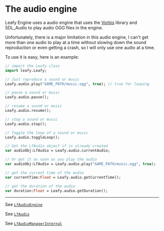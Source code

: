 # The audio engine

Leafy Engine uses a audio engine that uses the [Vorbis](https://github.com/Haxe-WiiU/HxU_Vorbis) library and SDL_Audio to play audio OGG files in the engine.

Unfortunately, there is a major limitation in this audio engine, I can't get more than one audio to play at a time without slowing down the sound reproduction or even getting a crash, so I will only use one audio at a time.

To use it is easy, here is an example:
```haxe
// import the Leafy class
import leafy.Leafy;

// Just reproduce a sound or music
Leafy.audio.play("GAME_PATH/music.ogg", true); // true for looping

// pause a sound or music
Leafy.audio.pause();

// resume a sound or music
Leafy.audio.resume();

// stop a sound or music
Leafy.audio.stop();

// Toggle the loop of a sound or music
Leafy.audio.toggleLoop();

// Get the LfAudio object if is already created
var audioObj:LfAudio = Leafy.audio.currentAudio;

// Or get it as soon as you play the audio
var audioObj:LfAudio = Leafy.audio.play("GAME_PATH/music.ogg", true);

// get the current time of the audio
var currentTime:Float = Leafy.audio.getCurrentTime();

// get the duration of the audio
var duration:Float = Leafy.audio.getDuration();
```

----

See [``LfAudioEngine``](https://github.com/Slushi-Github/leafyEngine/blob/main/leafy/audio/LfAudioEngine.hx)

See [``LfAudio``](https://github.com/Slushi-Github/leafyEngine/blob/main/leafy/audio/LfAudio.hx)

See [``LfAudioManagerInternal``](https://github.com/Slushi-Github/leafyEngine/blob/main/leafy/backend/internal/LfAudioManagerInternal.hx)